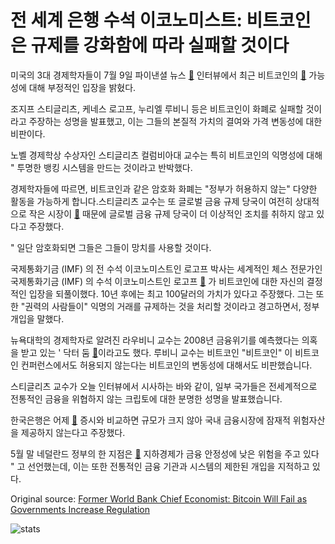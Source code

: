 # 전 세계 은행 수석 이코노미스트: 비트코인은 규제를 강화함에 따라 실패할 것이다

미국의 3대 경제학자들이 7월 9일 파이낸셜 뉴스  [🔗](https://www.fnlondon.com/articles/stiglitz-roubini-and-rogoff-lead-joint-attack-on-bitcoin-20180709)  인터뷰에서 최근 비트코인의  [🔗](https://cointelegraph.com/bitcoin-price-index)  가능성에 대해 부정적인 입장을 밝혔다.

조지프 스티글리츠, 케네스 로고프, 누리엘 루비니 등은 비트코인이 화폐로 실패할 것이라고 주장하는 성명을 발표했고, 이는 그들의 본질적 가치의 결여와 가격 변동성에 대한 비판이다.

노벨 경제학상 수상자인 스티글리츠 컬럼비아대 교수는 특히 비트코인의 익명성에 대해 " 투명한 뱅킹 시스템을 만드는 것이라고 반박했다.

경제학자들에 따르면, 비트코인과 같은 암호화 화폐는 "정부가 허용하지 않는" 다양한 활동을 가능하게 합니다.스티글리츠 교수는 또 글로벌 금융 규제 당국이 여전히 상대적으로 작은 시장이  [🔗](https://coinmarketcap.com/charts/)  때문에 글로벌 금융 규제 당국이 더 이상적인 조치를 취하지 않고 있다고 주장했다.

" 일단 암호화되면 그들은 그들이 망치를 사용할 것이다.

 국제통화기금 (IMF) 의 전 수석 이코노미스트인 로고프 박사는 세계적인 체스 전문가인 국제통화기금 (IMF) 의 수석 이코노미스트인 로고프  [🔗](https://cointelegraph.com/news/bitcoin-price-more-likely-to-hit-100-without-illicit-uses-says-harvard-economist) 가 비트코인에 대한 자신의 결정적인 입장을 되풀이했다. 10년 후에는 최고 100달러의 가치가 있다고 주장했다. 그는 또한 "권력의 사람들이" 익명의 거래를 규제하는 것을 처리할 것이라고 경고하면서, 정부 개입을 말했다.

뉴욕대학의 경제학자로 알려진 라우비니 교수는 2008년 금융위기를 예측했다는 의혹을 받고 있는 ' 닥터 둠  [🔗](https://cointelegraph.com/news/dr-doom-slams-cryptocurrencies-says-talk-of-decentralization-is-bullst)이라고도 했다. 루비니 교수는 비트코인 "비트코인" 이 비트코인 컨퍼런스에서도 허용되지 않는다는 비트코인의 변동성에 대해서도 비판했습니다.

스티글리츠 교수가 오늘 인터뷰에서 시사하는 바와 같이, 일부 국가들은 전세계적으로 전통적인 금융을 위협하지 않는 크립토에 대한 분명한 성명을 발표했습니다.

한국은행은 어제  [🔗](https://cointelegraph.com/news/bank-of-korea-says-crypto-investment-poses-insignificant-risk-to-local-financial-market)  증시와 비교하면 규모가 크지 않아 국내 금융시장에 잠재적 위험자산을 제공하지 않는다고 주장했다.

5월 말 네덜란드 정부의 한 지점은  [🔗](https://cointelegraph.com/news/low-capitalization-institutional-exposure-make-crypto-low-risk-says-dutch-govt-report)  지하경제가 금융 안정성에 낮은 위험을 주고 있다 " 고 선언했는데, 이는 또한 전통적인 금융 기관과 시스템의 제한된 개입을 지적하고 있다.

Original source: [Former World Bank Chief Economist: Bitcoin Will Fail as Governments Increase Regulation](https://cointelegraph.com/news/former-world-bank-chief-economist-bitcoin-will-fail-as-governments-increase-regulation)

![stats](https://c.statcounter.com/11760860/0/a89fa40b/1/ "stats")
